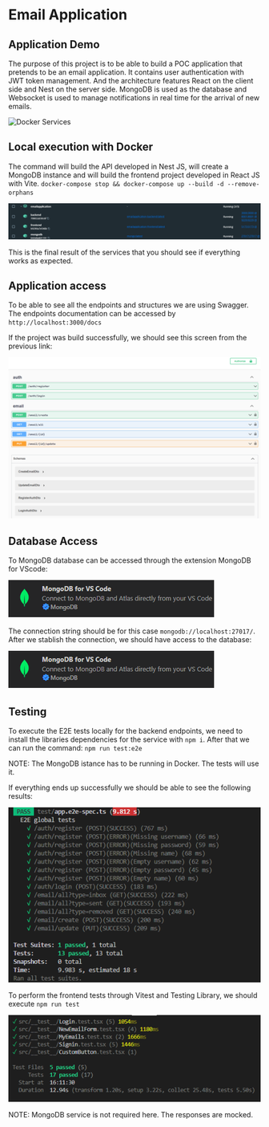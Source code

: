 # Email Application

## Application Demo
The purpose of this project is to be able to build a POC application that pretends to be an email application. It contains user authentication with JWT token management. And the architecture features React on the client side and Nest on the server side. MongoDB is used as the database and Websocket is used to manage notifications in real time for the arrival of new emails.

![Docker Services](/images/demo.gif?raw=true "Docker Services")


## Local execution with Docker
 The command will build the API developed in Nest JS, will create a MongoDB instance and will build the frontend project developed in React JS with Vite.
`docker-compose stop && docker-compose up --build -d --remove-orphans`

![Docker Services](/images/docker.png?raw=true "Docker Services")

This is the final result of the services that you should see if everything works as expected.

## Application access
To be able to see all the endpoints and structures we are using Swagger. The endpoints documentation can be accessed by `http://localhost:3000/docs`

If the project was build successfully, we should see this screen from the previous link:

![endpoint docs](/images/docs.png?raw=true "endpoint docs")

## Database Access
To MongoDB database can be accessed through the extension MongoDB for VScode:

![db extension](/images/mongoextension.png?raw=true "db extension")

The connection string should be for this case `mongodb://localhost:27017/`. After we stablish the connection, we should have access to the database:

![db access](/images/mongoextension.png?raw=true "db access")


## Testing
To execute the E2E tests locally for the backend endpoints, we need to install the libraries dependencies for the service with `npm i`. After that we can run the command:
`npm run test:e2e`

NOTE: The MongoDB istance has to be running in Docker. The tests will use it.

If everything ends up successfully we should be able to see the following results:

![tests](/images/tests.png?raw=true "tests")

To perform the frontend tests through Vitest and Testing Library, we should execute `npm run test`

![tests](/images/testfront.png?raw=true "tests")

NOTE: MongoDB service is not required here. The responses are mocked.